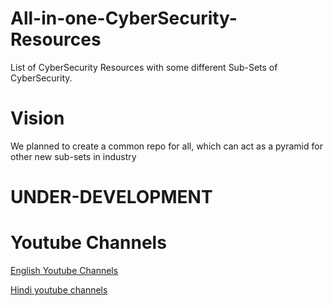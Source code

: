 # All-in-one-CyberSecurity-Resources
List of CyberSecurity Resources with some different Sub-Sets of CyberSecurity.

# Vision  
We planned to create a common repo for all, which can act as a pyramid for other new sub-sets in industry

# UNDER-DEVELOPMENT

# Youtube Channels

[English Youtube Channels](https://github.com/vatsalgupta67/All-in-one-CyberSecurity-Resources/blob/main/Common-English-Youtube-Channels)


[Hindi youtube channels](https://github.com/vatsalgupta67/All-in-one-CyberSecurity-Resources/blob/main/Common-Hindi-Youtube-Channels)
